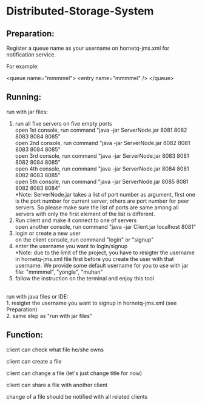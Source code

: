 # Distributed-Storage-System

## Preparation:

Register a queue name as your username on hornetq-jms.xml for notification service.

For example:

   \<queue name="mmmmel"\>
      \<entry name="mmmmel" /\>
   \</queue\>

## Running:
run with jar files:
1. run all five servers on five empty ports<br />
open 1st console, run command "java -jar ServerNode.jar 8081 8082 8083 8084 8085"<br />
open 2nd console, run command "java -jar ServerNode.jar 8082 8081 8083 8084 8085"<br />
open 3rd console, run command "java -jar ServerNode.jar 8083 8081 8082 8084 8085"<br />
open 4th console, run command "java -jar ServerNode.jar 8084 8081 8082 8083 8085"<br />
open 5th console, run command "java -jar ServerNode.jar 8085 8081 8082 8083 8084"<br />
*Note: ServerNode.jar takes a list of port number as argument, first one is the port number for current server, others are port number for peer servers. So please make sure the list of ports are same among all servers with only the first element of the list is different.<br />
2. Run client and make it connect to one of servers<br />
open another console, run command "java -jar Client.jar localhost 8081"<br />
3. login or create a new user<br />
on the client console, run command "login" or "signup"<br />
4. enter the username you want to login/signup<br />
*Note: due to the limit of the project, you have to resigter the username in hornetq-jms.xml file first before you create the user with that username. We provide some default username for you to use with jar file: "mmmmel", "yongle", "muhan"<br />
5. follow the instruction on the terminal and enjoy this tool<br />
<br />
run with java files or IDE:<br />
1. resigter the username you want to signup in hornetq-jms.xml (see Preparation)<br />
2. same step as "run with jar files"<br />

## Function:

client can check what file he/she owns

client can create a file

client can change a file (let's just change title for now)

client can share a file with another client

change of a file should be notified with all related clients
